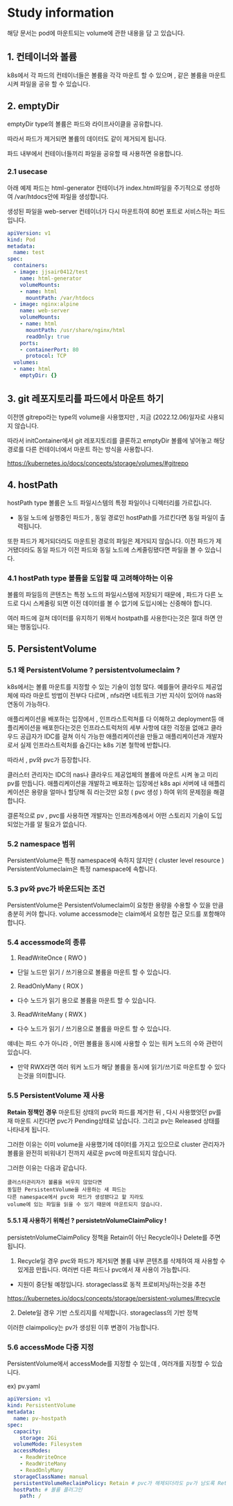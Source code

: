# Study information
해당 문서는 pod에 마운트되는 volume에 관한 내용을 담 고 있습니다.
## 1. 컨테이너와 볼륨
k8s에서 각 파드의 컨테이너들은 볼륨을 각각 마운트 할 수 있으며 , 같은 볼륨을 마운트시켜 파일을 공유 할 수 있습니다.
## 2. emptyDir
emptyDir type의 볼륨은 파드와 라이프사이클을 공유합니다.

따라서 파드가 제거되면 볼륨의 데이터도 같이 제거되게 됩니다.

파드 내부에서 컨테이너들끼리 파일을 공유할 때 사용하면 유용합니다.
### 2.1 usecase
아래 예제 파드는 html-generator 컨테이너가 index.html파일을 주기적으로 생성하여 /var/htdocs안에 파일을 생성합니다.

생성된 파일을 web-server 컨테이너가 다시 마운트하여 80번 포트로 서비스하는 파드 입니다.
```yaml
apiVersion: v1
kind: Pod
metadata:
  name: test
spec:
  containers:
  - image: jjsair0412/test
    name: html-generator
    volumeMounts:
    - name: html
      mountPath: /var/htdocs
  - image: nginx:alpine
    name: web-server
    volumeMounts:
    - name: html
      mountPath: /usr/share/nginx/html
      readOnly: true
    ports:
    - containerPort: 80
      protocol: TCP
  volumes:
  - name: html
    emptyDir: {}
```
## 3. git 레포지토리를 파드에서 마운트 하기
이전엔 gitrepo라는 type의 volume을 사용했지만 , 지금 (2022.12.06)일자로 사용되지 않습니다.

따라서 initContainer에서 git 레포지토리를 클론하고 emptyDir 볼륨에 넣어놓고 해당 경로를 다른 컨테이너에서 마운트 하는 방식을
사용합니다.

https://kubernetes.io/docs/concepts/storage/volumes/#gitrepo

## 4. hostPath
hostPath type 볼륨은 노드 파일시스템의 특정 파일이나 디렉터리를 가르킵니다.
- 동일 노드에 실행중인 파드가 , 동일 경로인 hostPath를 가르킨다면 동일 파일이 출력됩니다.

또한 파드가 제거되더라도 마운트된 경로의 파일은 제거되지 않습니다.
이전 파드가 제거됐더라도 동일 파드가 이전 파드와 동일 노드에 스케줄링됐다면 파일을 볼 수 있습니다.

### 4.1 hostPath type 볼륨을 도입할 때 고려해야하는 이유
볼륨의 파일등의 콘텐츠는 특정 노드의 파일시스템에 저장되기 때문에 , 
파드가 다른 노드로 다시 스케줄링 되면 이전 데이터를 볼 수 없기에 도입시에는 신중해야 합니다.

여러 파드에 걸쳐 데이터를 유지하기 위해서 hostpath를 사용한다는것은 절대 하면 안돼는 행동입니다.

## 5. PersistentVolume
### 5.1 왜 PersistentVolume ? persistentvolumeclaim ?
k8s에서는 볼륨 마운트를 지정할 수 있는 기술이 엄청 많다.
예를들어 클라우드 제공업체에 따라 마운트 방법이 전부다 다르며 , nfs라면 네트워크 기반 지식이 있어야 nas와 연동이 가능하다.

애플리케이션을 배포하는 입장에서 , 인프라스트럭쳐를 다 이해하고 deployment등 애플리케이션을 배포한다는것은 
인프라스트럭처의 세부 사항에 대한 걱정을 없애고
클라우드 공급자가 IDC를 걸쳐 이식 가능한 애플리케이션을 만들고
애플리케이션과 개발자로서 실제 인프라스트럭처를 숨긴다는 k8s 기본 철학에 반합니다.

따라서 , pv와 pvc가 등장합니다.

클러스터 관리자는 IDC의 nas나 클라우드 제공업체의 볼륨에 마운트 시켜 놓고 미리 pv를 만듭니다.
애플리케이션을 개발하고 배포하는 입장에선 k8s api 서버에 내 애플리케이션은 용량을 얼마나 할당해 줘 라는것만 요청 ( pvc 생성 )
하여 위의 문제점을 해결합니다.

결론적으로 pv , pvc를 사용하면 개발자는 인프라계층에서 어떤 스토리지 기술이 도입되었는가를 알 필요가 없습니다.

### 5.2 namespace 범위
PersistentVolume은 특정 namespace에 속하지 않지만 ( cluster level resource )
PersistentVolumeclaim은 특정 namespace에 속합니다.

### 5.3 pv와 pvc가 바운드되는 조건
PersistentVolume은 PersistentVolumeclaim이 요청한 용량을 수용할 수 있을 만큼 충분히 커야 합니다.
volume accessmode는 claim에서 요청한 접근 모드를 포함해야 합니다.

### 5.4 accessmode의 종류
1. ReadWriteOnce ( RWO )
- 단일 노드만 읽기 / 쓰기용으로 볼륨을 마운트 할 수 있습니다. 
2. ReadOnlyMany ( ROX )
- 다수 노드가 읽기 용으로 볼륨을 마운트 할 수 있습니다.
3. ReadWriteMany ( RWX )
- 다수 노드가 읽기 / 쓰기용으로 볼륨을 마운트 할 수 있습니다.

얘네는 파드 수가 아니라 , 어떤 볼륨을 동시에 사용할 수 있는 워커 노드의 수와 관련이 있습니다.
- 만약 RWX라면 여러 워커 노드가 해당 볼륨을 동시에 읽기/쓰기로 마운트할 수 있다는것을 의미합니다.

### 5.5 PersistentVolume 재 사용
**Retain 정책인 경우**
마운트된 상태의 pvc와 파드를 제거한 뒤 ,
다시 사용했엇던 pv를 재 마운트 시킨다면 pvc가 Pending상태로 남습니다.
그리고 pv는 Released 상태를 나타내게 됩니다.

그러한 이유는 이미 volume을 사용했기에 데이터를 가지고 있으므로 cluster 관리자가 볼륨을 완전히 비워내기 전까지 새로운 pvc에 마운트되지 않습니다.

그러한 이유는 다음과 같습니다.
```
클러스터관리자가 볼륨을 비우지 않았다면
동일한 PersistentVolume을 사용하는 새 파드는
다른 namespace에서 pvc와 파드가 생성됐다고 할 지라도
volume에 있는 파일을 읽을 수 있기 때문에 마운트되지 않습니다.
```
#### 5.5.1 재 사용하기 위해선 ? persistetnVolumeClaimPolicy !
persistetnVolumeClaimPolicy 정책을 Retain이 아닌 Recycle이나 Delete를 주면 됩니다.

1. Recycle일 경우
  pvc와 파드가 제거되면 볼륨 내부 콘텐츠를 삭제하여 재 사용할 수 있게끔 만듭니다.
  여러번 다른 파드나 pvc에서 재 사용이 가능합니다.
  - 지원이 중단될 예정입니다. storageclass로 동적 프로비저닝하는것을 추천

  https://kubernetes.io/docs/concepts/storage/persistent-volumes/#recycle

2. Delete일 경우
  기반 스토리지를 삭제합니다.
  storageclass의 기반 정책


이러한 claimpolicy는 pv가 생성된 이후 변경이 가능합니다.
### 5.6 accessMode 다중 지정
PersistentVolume에서 accessMode를 지정할 수 있는데 , 여러개를 지정할 수 있습니다.

ex) pv.yaml
```yaml
apiVersion: v1
kind: PersistentVolume
metadata:
  name: pv-hostpath
spec:
  capacity:
    storage: 2Gi 
  volumeMode: Filesystem
  accessModes:
    - ReadWriteOnce 
    - ReadWriteMany
    - ReadOnlyMany
  storageClassName: manual 
  persistentVolumeReclaimPolicy: Retain # pvc가 해제되더라도 pv가 남도록 Retain 부여
  hostPath: # 볼륨 플러그인
    path: /
```